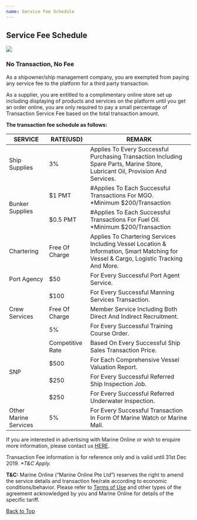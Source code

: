```yaml
---
name: Service Fee Schedule
---
```


## Service Fee Schedule

![](https://bwec-file.oss-cn-hongkong.aliyuncs.com/cms/90cb2f40-fc48-11e8-b129-0b5b40cbbba3.jpg)

### No Transaction, No Fee 

As a shipowner/ship management company, you are exempted from paying any service fee to the platform for a third party transaction.

As a supplier, you are entitled to a complimentary online store set up including displaying of products and services on the platform until you get an order online, you are only required to pay a small percentage of Transaction Service Fee based on the total transaction amount.

**The transaction fee schedule as follows:**

<table>
    <thead>
        <tr>
           <th>SERVICE</th>
           <th>RATE(USD)</th>
           <th>REMARK</th> 
        </tr>
    </thead>
    <tbody>
        <tr>
            <td rowspan=1>Ship Supplies</td>
            <td>3%</td>
            <td>Applies To Every Successful Purchasing Transaction Including Spare Parts, Marine Store, Lubricant Oil, Provision And Services.</td>
        </tr>
        <tr>
            <td rowspan=2>Bunker Supplies</td>
            <td>$1 PMT</td>
            <td>#Applies To Each Successful Transactions For MGO. <br>*Minimum $200/Transaction </br></td> 
        </tr>
        <tr>
            <td>$0.5 PMT</td>
            <td>#Applies To Each Successful Transactions For Fuel Oil.<br>*Minimum $200/Transaction</br></td>
        </tr>
        <tr>
            <td rowspan=1>Chartering</td>
            <td>Free Of Charge</td>
            <td>Applies To Chartering Services Including Vessel Location & Information, Smart Matching for Vessel & Cargo, Logistic Tracking And More.</td>
        </tr>
        <tr>
            <td rowspan=1>Port Agency</td>
            <td>$50</td>
            <td>For Every Successful Port Agent Service.</td>
        </tr>
        <tr>
            <td rowspan=3>Crew Services</td>
            <td>$100</td>
            <td>For Every Successful Manning Services Transaction.</td>
        </tr>
        <tr>
            <td>Free Of Charge</td>
            <td>Member Service Including Both Direct And Indirect Recruitment.</td>
        </tr>
         <td>5%</td>
            <td>For Every Successful Training Course Order.</td>
        </tr>
        <tr>
            <td rowspan=4>SNP</td>
            <td>Competitive Rate</td>
            <td>Based On Every Successful Ship Sales Transaction Price.</td>
        </tr>
        <tr>
            <td>$500</td>
            <td>For Each Comprehensive Vessel Valuation Report.</td>
        </tr>
        <tr>
            <td>$250</td>
            <td>For Every Successful Referred Ship Inspection Job.</td>
        </tr>
        <tr>
            <td>$250</td>
            <td>For Every Successful Referred Underwater Inspection.</td>
        </tr>
        <tr>
            <td rowspan=1>Other Marine Services</td>
            <td>5%</td>
            <td>For Every Successful Transaction In Form Of Marine Watch or Marine Mall.</td>
        </tr>
    </tbody>
</table>

If you are interested in advertising with Marine Online or wish to enquire more information, please contact us [HERE](https://aboutus.emarineonline.com/docs/connect/contactus).

Transaction Fee information is for reference only and is valid until 31st Dec 2019. <i>*T&C Apply.</i>

**T&C:** Marine Online (“Marine Online Pte Ltd”) reserves the right to amend the service details and transaction fee/rate according to economic conditions/behavior. Please refer to [Terms of Use](https://aboutus.emarineonline.com/docs/terms/tnc) and other types of the agreement acknowledged by you and Marine Online for details of the specific tariff.

 [Back to Top](fee#)
 
